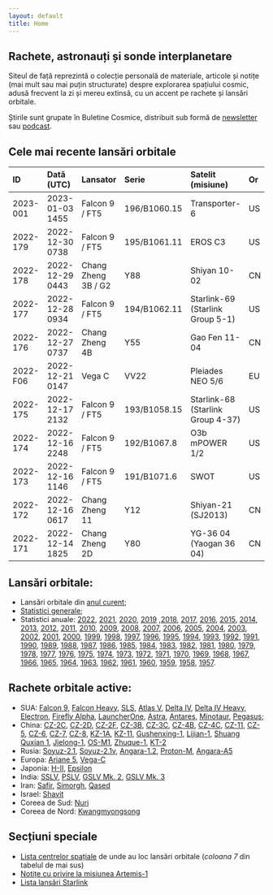 ```yaml
---
layout: default
title: Home
---
```


## Rachete, astronauți și sonde interplanetare
Siteul de față reprezintă o colecție personală de materiale, articole și notițe (mai mult sau mai puțin structurate) despre explorarea spațiului cosmic, adusă frecvent la zi și mereu extinsă, cu un accent pe rachete și lansări orbitale.

Știrile sunt grupate în Buletine Cosmice, distribuit sub formă de [newsletter](https://buletin.parsec.ro/) sau [podcast](https://www.anchor.fm/buletin).

## Cele mai recente lansări orbitale

| ID       | Dată (UTC)      | Lansator            | Serie        | Satelit (misiune)                 | Or   | Centru      |
|:---------|:----------------|:--------------------|:-------------|:----------------------------------|:-----|:------------|
| 2023-001 | 2023-01-03 1455 | Falcon 9 / FT5      | 196/B1060.15 | Transporter-6                     | US   | CC+LC40     |
| 2022-179 | 2022-12-30 0738 | Falcon 9 / FT5      | 195/B1061.11 | EROS C3                           | US   | VSFBS+SLC4E |
| 2022-178 | 2022-12-29 0443 | Chang Zheng 3B / G2 | Y88          | Shiyan 10-02                      | CN   | XSC+LC2     |
| 2022-177 | 2022-12-28 0934 | Falcon 9 / FT5      | 194/B1062.11 | Starlink-69 (Starlink Group 5-1)  | US   | CC+LC40     |
| 2022-176 | 2022-12-27 0737 | Chang Zheng 4B      | Y55          | Gao Fen 11-04                     | CN   | TYSC+LC9    |
| 2022-F06 | 2022-12-21 0147 | Vega C              | VV22         | Pleiades NEO 5/6                  | EU   | CSG+ZLV     |
| 2022-175 | 2022-12-17 2132 | Falcon 9 / FT5      | 193/B1058.15 | Starlink-68 (Starlink Group 4-37) | US   | KSC+LC39A   |
| 2022-174 | 2022-12-16 2248 | Falcon 9 / FT5      | 192/B1067.8  | O3b mPOWER 1/2                    | US   | CC+LC40     |
| 2022-173 | 2022-12-16 1146 | Falcon 9 / FT5      | 191/B1071.6  | SWOT                              | US   | VSFBS+SLC4E |
| 2022-172 | 2022-12-16 0617 | Chang Zheng 11      | Y12          | Shiyan-21 (SJ2013)                | CN   | XSC+LC4     |
| 2022-171 | 2022-12-14 1825 | Chang Zheng 2D      | Y80          | YG-36 04 (Yaogan 36 04)           | CN   | XSC+LC3     |

## Lansări orbitale:
- Lansări orbitale din [anul curent](y/2022);
- [Statistici generale](y/totalorbital);
- Statistici anuale: [2022](y/2022), [2021](y/2021), [2020](y/2020), [2019](y/2019) ,[2018](y/2018), [2017](y/2017), [2016](y/2016), [2015](y/2015), [2014](y/2014), [2013](y/2013), [2012](y/2012), [2011](y/2011), [2010](y/2010), [2009](y/2009), [2008](y/2008), [2007](y/2007), [2006](y/2006), [2005](y/2005), [2004](y/2004), [2003](y/2003), [2002](y/2002), [2001](y/2001), [2000](y/2000), [1999](y/1999), [1998](y/1998), [1997](y/1997), [1996](y/1996), [1995](y/1995), [1994](y/1994), [1993](y/1993), [1992](y/1992), [1991](y/1991), [1990](y/1990), [1989](y/1989), [1988](y/1988), [1987](y/1987), [1986](y/1986), [1985](y/1985), [1984](y/1984), [1983](y/1983), [1982](y/1982), [1981](y/1981), [1980](y/1980), [1979](y/1979), [1978](y/1978), [1977](y/1977), [1976](y/1976), [1975](y/1975), [1974](y/1974), [1973](y/1973), [1972](y/1972), [1971](y/1971), [1970](y/1970), [1969](y/1969), [1968](y/1968), [1967](y/1967), [1966](y/1966), [1965](y/1965), [1964](y/1964), [1963](y/1963), [1962](y/1962), [1961](y/1961), [1960](y/1960), [1959](y/1959), [1958](y/1958), [1957](y/1957).

## Rachete orbitale active:
- SUA: [Falcon 9](r/falcon9), [Falcon Heavy](r/falconh), [SLS](r/sls), [Atlas V](r/atlasv), [Delta IV](r/delta4), [Delta IV Heavy](r/delta4h), [Electron](r/electron), [Firefly Alpha](r/fireflya), [LauncherOne](r/launcherone), [Astra](r/astra), [Antares](r/antares), [Minotaur](r/minotaur), [Pegasus](r/pegasus);
- China: [CZ-2C](r/cz2c), [CZ-2D](r/cz2d), [CZ-2F](r/cz2f), [CZ-3B](r/cz3b), [CZ-3C](r/cz3c), [CZ-4B](r/cz4b), [CZ-4C](r/cz4c), [CZ-11](r/cz11), [CZ-5](r/cz5), [CZ-6](r/cz6), [CZ-7](r/cz7), [CZ-8](r/cz8), [KZ-1A](r/kz1a), [KZ-11](r/kz11), [Gushenxing-1](r/gushenxing), [Lijian-1](r/lijian), [Shuang Quxian 1](r/sq1), [Jielong-1](r/jielong), [OS-M1](r/osm1), [Zhuque-1](r/zhuque1), [KT-2](r/kt2)
- Rusia: [Soyuz-2.1](r/soyuz21), [Soyuz-2.1v](r/soyuz21v), [Angara-1.2](r/angara12), [Proton-M](r/protonm), [Angara-A5](r/angaraa5)
- Europa: [Ariane 5](r/ariane5), [Vega-C](r/vegac)
- Japonia: [H-II](r/hii), [Epsilon](r/epsilon)
- India: [SSLV](r/sslv), [PSLV](r/pslv), [GSLV Mk. 2](r/gslvmk2), [GSLV Mk. 3](r/gslvmk3)
- Iran: [Safir](r/safir), [Simorgh](r/simorgh), [Qased](r/qased)
- Israel: [Shavit](r/shavit)
- Coreea de Sud: [Nuri](r/nuri)
- Coreea de Nord: [Kwangmyongsong](r/kwangmyongsong)

## Secțiuni speciale
- [Lista centrelor spațiale](v/legenda) de unde au loc lansări orbitale (*coloana 7* din tabelul de mai sus)
- [Notițe cu privire la misiunea Artemis-1](v/artemis1)
- [Lista lansări Starlink](v/starlink)

